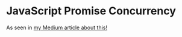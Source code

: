 # JavaScript Promise Concurrency

As seen in [my Medium article about this!](https://medium.com/@boscodomingo/promise-all-vs-promise-allsettled-vs-promise-any-vs-promise-race-in-30-seconds-ce0aaafaf6f2)